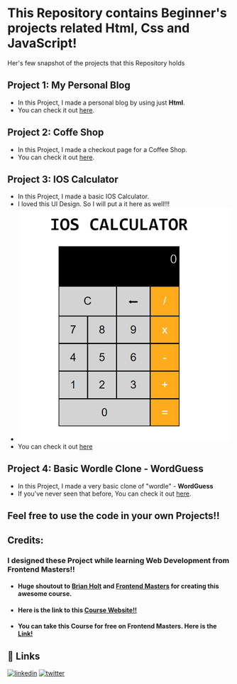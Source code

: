 # This Repository contains Beginner's projects related Html, Css and JavaScript!

Her's few snapshot of the projects that this Repository holds
## Project 1: My Personal Blog 
 - In this Project, I made a personal blog by using just __Html__. 
 - You can check it out [here](https://github.com/hamitsehjal/WebDev-v3/tree/main/Project_Blog).


## Project 2: Coffe Shop
- In this Project, I made a checkout page for a Coffee Shop.
- You can check it out [here](https://github.com/hamitsehjal/WebDev-v3/tree/main/Project_Coffee_Shop).

## Project 3: IOS Calculator
- In this Project, I made a basic IOS Calculator.
- I loved this UI Design. So I will put a it here as well!!!
- ![calculator.html](https://github.com/hamitsehjal/WebDev-v3/blob/main/Project_Calculator/pics/calculator.png?raw=true "Optional Title")
- You can check it out [here](https://github.com/hamitsehjal/WebDev-v3/tree/main/Project_Calculator)

## Project 4: Basic Wordle Clone - WordGuess
- In this Project, I made a very basic clone of "wordle" - __WordGuess__
- If you've never seen that before, You can check it out [here](https://github.com/hamitsehjal/WebDev-v3/tree/main/Project_Wordle).


## Feel free to use the code in your own Projects!!

## Credits: 
### I designed these Project while learning Web Development from Frontend Masters!!

- #### Huge shoutout to [Brian Holt](https://www.linkedin.com/in/btholt/) and [Frontend Masters](https://frontendmasters.com/) for creating this awesome course.
- #### Here is the link to this [Course Website!!](https://btholt.github.io/complete-intro-to-web-dev-v3)
- #### You can take this Course for free on Frontend Masters. Here is the [Link!](https://frontendmasters.com/courses/web-development-v3/)



## 🔗 Links
[![linkedin](https://img.shields.io/badge/linkedin-0A66C2?style=for-the-badge&logo=linkedin&logoColor=white)](https://www.linkedin.com/in/hamitSehjal/)
[![twitter](https://img.shields.io/badge/twitter-1DA1F2?style=for-the-badge&logo=twitter&logoColor=white)](https://twitter.com/SehjalHamit)
